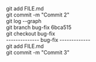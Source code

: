 git add FILE.md
<br>
git commit -m "Commit 2"
<br>
git log --graph
<br>
git branch bug-fix 6bca515
<br>
git checkout bug-fix 
<br>
-------------- bug-fix -------------
<br>
git add FILE.md
<br>
git commit -m "Commit 3"
<br>